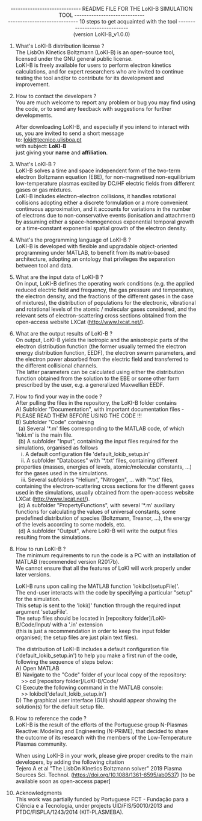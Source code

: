 <p align="center">----------------------------- README FILE FOR THE LoKI-B SIMULATION TOOL -----------------------------<br>
<align="center">-----------------------------  10 steps to get acquainted with the tool  -----------------------------<br>
<align="center">(version LoKI-B_v1.0.0)</p>

1. What's LoKI-B distribution license ?   
   The LisbOn KInetics Boltzmann (LoKI-B) is an open-source tool, licensed under the GNU general public license.  
   LoKI-B is freely available for users to perform electron kinetics calculations, and for expert researchers who are invited to continue testing the tool and/or to contribute for its development and improvement.

2. How to contact the developers ?   
   You are much welcome to report any problem or bug you may find using the code, or to send any feedback with suggestions for further developments.

   After downloading LoKI-B, and especially if you intend to interact with us, you are invited to send a short message   
   to: loki@tecnico.ulisboa.pt   
   with subject: <b>LoKI-B</b>   
   just giving your <b>name</b> and <b>affiliation</b>.   

3. What's LoKI-B ?   
   LoKI-B solves a time and space independent form of the two-term electron Boltzmann equation (EBE), for non-magnetised non-equilibrium low-temperature plasmas excited by DC/HF electric fields from different gases or gas mixtures.   
   LoKI-B includes electron-electron collisions, it handles rotational collisions adopting either a discrete formulation or a more convenient continuous approximation, and it accounts for variations in the number of electrons due to non-conservative events (ionisation and attachment) by assuming either a space-homogeneous exponential temporal growth or a time-constant exponential spatial growth of the electron density.

4. What's the programming language of LoKI-B ?   
   LoKI-B is developed with flexible and upgradable object-oriented programming under MATLAB, to benefit from its matrix-based architecture, adopting an ontology that privileges the separation between tool and data.

5. What are the input data of LoKI-B ?   
   On input, LoKI-B defines the operating work conditions (e.g. the applied reduced electric field and frequency, the gas pressure and temperature, the electron density, and the fractions of the different gases in the case of mixtures), the distribution of populations for the electronic, vibrational and rotational levels of the atomic / molecular gases considered, and the relevant sets of electron-scattering cross sections obtained from the open-access website LXCat (http://www.lxcat.net/). 

6. What are the output results of LoKI-B ?   
   On output, LoKI-B yields the isotropic and the anisotropic parts of the electron distribution function (the former usually termed the electron energy distribution function, EEDF), the electron swarm parameters, and the electron power absorbed from the electric field and transferred to the different collisional channels.   
   The latter parameters can be calculated using either the distribution function obtained from the solution to the EBE or some other form prescribed by the user, e.g. a generalized Maxwellian EEDF.

7. How to find your way in the code ?   
   After pulling the files in the repository, the LoKI-B folder contains   
   A) Subfolder "Documentation", with important documentation files - PLEASE READ THEM BEFORE USING THE CODE !!!   
   B) Subfolder "Code" containing   
   &ensp;(a) Several '\*.m' files corresponding to the MATLAB code, of which 'loki.m' is the main file.  
   &ensp;(b) A subfolder "Input", containing the input files required for the simulations, organised as follows   
   &ensp;&ensp;i. A default configuration file 'default_lokib_setup.in'   
   &ensp;&ensp;ii. A subfolder "Databases" with '\*.txt' files, containing different properties (masses, energies of levels, atomic/molecular constants, ...) for the gases used in the simulations.   
   &ensp;&ensp;iii. Several subfolders "Helium", "Nitrogen", ... with '\*.txt' files, containing the electron-scattering cross sections for the different gases used in the simulations, usually obtained from the open-access website LXCat (http://www.lxcat.net/).   
   &ensp;(c) A subfolder "PropertyFunctions", with several '\*.m' auxiliary functions for calculating the values of universal constants, some predefined distribution of species (Boltzmann, Treanor, ...), the energy of the levels according to some models, etc.   
   &ensp;(d) A subfolder "Output", where LoKI-B will write the output files resulting from the simulations.

8. How to run LoKI-B ?   
   The minimum requirements to run the code is a PC with an installation of MATLAB (recommended version R2017b).   
   We cannot ensure that all the features of LoKI will work properly under later versions.   

   LoKI-B runs upon calling the MATLAB function 'lokibcl(setupFile)'.   
   The end-user interacts with the code by specifying a particular "setup" for the simulation.    
   This setup is sent to the 'loki()' function through the required input argument 'setupFile'.   
   The setup files should be located in [repository folder]/LoKI-B/Code/Input/ with a '.in' extension   
   (this is just a recommendation in order to keep the input folder organised; the setup files are just plain text files).   

   The distribution of LoKI-B includes a default configuration file ('default_lokib_setup.in') to help you make a first run of the code, following the sequence of steps below:   
   A) Open MATLAB   
   B) Navigate to the "Code" folder of your local copy of the repository:   
   &ensp;&ensp;>> cd [repository folder]/LoKI-B/Code/   
   C) Execute the following command in the MATLAB console:   
   &ensp;&ensp;>> lokibcl('default_lokib_setup.in')   
   D) The graphical user interface (GUI) should appear showing the solution(s) for the default setup file.

9. How to reference the code ?   
   LoKI-B is the result of the efforts of the Portuguese group N-Plasmas Reactive: Modeling and Engineering (N-PRiME), that decided to share the outcome of its research with the members of the Low-Temperature Plasmas community.   

   When using LoKI-B in your work, please give proper credits to the main developers, by adding the following citation   
   Tejero A et al "The LisbOn KInetics Boltzmann solver" 2019 Plasma Sources Sci. Technol. (https://doi.org/10.1088/1361-6595/ab0537)
   [to be available soon as open-access paper]

10. Acknowledgments   
   This work was partially funded by Portuguese FCT - Fundação para a Ciência e a Tecnologia, under projects UID/FIS/50010/2013 and PTDC/FISPLA/1243/2014 (KIT-PLASMEBA).
